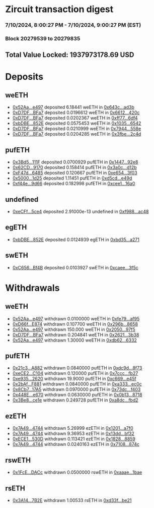 # Zircuit transaction digest
### 7/10/2024, 8:00:27 PM - 7/10/2024, 9:00:27 PM (EST)
### Block 20279539 to 20279835

## Total Value Locked: 1937973178.69 USD

# Deposits
## weETH
- [0x52Aa...e497](https://etherscan.io/address/0x52Aa899454998Be5b000Ad077a46Bbe360F4e497) deposited 6.18441 weETH in [0x643c...ad3b](https://etherscan.io/tx/0x52Aa899454998Be5b000Ad077a46Bbe360F4e497)
- [0xD7DF...BFa7](https://etherscan.io/address/0xD7DF7E085214743530afF339aFC420c7c720BFa7) deposited 0.0196612 weETH in [0x6612...420c](https://etherscan.io/tx/0xD7DF7E085214743530afF339aFC420c7c720BFa7)
- [0xD7DF...BFa7](https://etherscan.io/address/0xD7DF7E085214743530afF339aFC420c7c720BFa7) deposited 0.0202367 weETH in [0xff77...6df4](https://etherscan.io/tx/0xD7DF7E085214743530afF339aFC420c7c720BFa7)
- [0xbDBE...852E](https://etherscan.io/address/0xbDBEbFf9e92dC8BF81843E5235ac59a16355852E) deposited 0.0575453 weETH in [0x1035...6542](https://etherscan.io/tx/0xbDBEbFf9e92dC8BF81843E5235ac59a16355852E)
- [0xD7DF...BFa7](https://etherscan.io/address/0xD7DF7E085214743530afF339aFC420c7c720BFa7) deposited 0.0210999 weETH in [0x7944...558e](https://etherscan.io/tx/0xD7DF7E085214743530afF339aFC420c7c720BFa7)
- [0xD7DF...BFa7](https://etherscan.io/address/0xD7DF7E085214743530afF339aFC420c7c720BFa7) deposited 0.0204285 weETH in [0x3fbe...2c4d](https://etherscan.io/tx/0xD7DF7E085214743530afF339aFC420c7c720BFa7)
## pufETH
- [0x3Bd5...111F](https://etherscan.io/address/0x3Bd58CCEe4325fFc37838C2C76b0381e47e0111F) deposited 0.0700929 pufETH in [0x1447...92e8](https://etherscan.io/tx/0x3Bd58CCEe4325fFc37838C2C76b0381e47e0111F)
- [0x62CD...9170](https://etherscan.io/address/0x62CD95521163E43A3C60f2ddA87Fe24615D09170) deposited 0.158414 pufETH in [0x3a0c...d12b](https://etherscan.io/tx/0x62CD95521163E43A3C60f2ddA87Fe24615D09170)
- [0xF47d...6485](https://etherscan.io/address/0xF47d1d302089DeC8Ddde003ED27114250DE46485) deposited 0.120667 pufETH in [0xe654...3f03](https://etherscan.io/tx/0xF47d1d302089DeC8Ddde003ED27114250DE46485)
- [0x5000...1d25](https://etherscan.io/address/0x50004D2C9340b2820B17Ac06d1a97434E6091d25) deposited 1.11451 pufETH in [0xd5cd...e49d](https://etherscan.io/tx/0x50004D2C9340b2820B17Ac06d1a97434E6091d25)
- [0xf44e...9d66](https://etherscan.io/address/0xf44e3D707960C3446A445Aa958A856a2F11d9d66) deposited 0.182998 pufETH in [0xcee1...16a0](https://etherscan.io/tx/0xf44e3D707960C3446A445Aa958A856a2F11d9d66)
## undefined
- [0xeCFf...5ce4](https://etherscan.io/address/0xeCFfF10096744FFA87aB8F9E34DC9A8a77575ce4) deposited 2.91000e-13 undefined in [0xf988...ac48](https://etherscan.io/tx/0xeCFfF10096744FFA87aB8F9E34DC9A8a77575ce4)
## egETH
- [0xbDBE...852E](https://etherscan.io/address/0xbDBEbFf9e92dC8BF81843E5235ac59a16355852E) deposited 0.0124939 egETH in [0xbd35...a271](https://etherscan.io/tx/0xbDBEbFf9e92dC8BF81843E5235ac59a16355852E)
## swETH
- [0xC656...Bf4B](https://etherscan.io/address/0xC6567FEEac0a98c16356e29A8b447221efddBf4B) deposited 0.0103927 swETH in [0xcaee...3f5c](https://etherscan.io/tx/0xC6567FEEac0a98c16356e29A8b447221efddBf4B)
# Withdrawals
## weETH
- [0x52Aa...e497](https://etherscan.io/address/0x52Aa899454998Be5b000Ad077a46Bbe360F4e497) withdrawn 0.0100000 weETH in [0xfe79...af95](https://etherscan.io/tx/0x52Aa899454998Be5b000Ad077a46Bbe360F4e497)
- [0xD66f...E874](https://etherscan.io/address/0xD66f0ae10B9da3B8496325F256D4ed9a2533E874) withdrawn 0.107700 weETH in [0x296b...8658](https://etherscan.io/tx/0xD66f0ae10B9da3B8496325F256D4ed9a2533E874)
- [0x52Aa...e497](https://etherscan.io/address/0x52Aa899454998Be5b000Ad077a46Bbe360F4e497) withdrawn 150.000 weETH in [0x2050...97f5](https://etherscan.io/tx/0x52Aa899454998Be5b000Ad077a46Bbe360F4e497)
- [0xD7DF...BFa7](https://etherscan.io/address/0xD7DF7E085214743530afF339aFC420c7c720BFa7) withdrawn 0.204841 weETH in [0x2621...3b38](https://etherscan.io/tx/0xD7DF7E085214743530afF339aFC420c7c720BFa7)
- [0x52Aa...e497](https://etherscan.io/address/0x52Aa899454998Be5b000Ad077a46Bbe360F4e497) withdrawn 1.30000 weETH in [0xdb62...6332](https://etherscan.io/tx/0x52Aa899454998Be5b000Ad077a46Bbe360F4e497)
## pufETH
- [0x21c3...A882](https://etherscan.io/address/0x21c3bEB4b47a847eeD121f810b68ec869790A882) withdrawn 0.0840000 pufETH in [0xdc9d...8f73](https://etherscan.io/tx/0x21c3bEB4b47a847eeD121f810b68ec869790A882)
- [0xeCE2...C104](https://etherscan.io/address/0xeCE275f982852611bf13C5ac366dBB146656C104) withdrawn 0.120000 pufETH in [0x7ccc...fb27](https://etherscan.io/tx/0xeCE275f982852611bf13C5ac366dBB146656C104)
- [0xe935...2620](https://etherscan.io/address/0xe935ce61Df6d179D674C8D2d254E2EC730d32620) withdrawn 19.9000 pufETH in [0xc669...e45f](https://etherscan.io/tx/0xe935ce61Df6d179D674C8D2d254E2EC730d32620)
- [0x2bAf...F881](https://etherscan.io/address/0x2bAf2211b2b2E225A9EA338A3E17DE048775F881) withdrawn 0.0840000 pufETH in [0xa333...ec0c](https://etherscan.io/tx/0x2bAf2211b2b2E225A9EA338A3E17DE048775F881)
- [0x8Cb7...17A5](https://etherscan.io/address/0x8Cb7cd6509173525B5279b68CD4f3903B0a217A5) withdrawn 0.0970000 pufETH in [0x73dc...f403](https://etherscan.io/tx/0x8Cb7cd6509173525B5279b68CD4f3903B0a217A5)
- [0x448E...e670](https://etherscan.io/address/0x448E367bd1f5c9056722D2BcAF2A0A2E237De670) withdrawn 0.0630000 pufETH in [0x0b13...8718](https://etherscan.io/tx/0x448E367bd1f5c9056722D2BcAF2A0A2E237De670)
- [0x3Be8...ce1e](https://etherscan.io/address/0x3Be83EF84E61C4b6B2001C6Fd2633442207ace1e) withdrawn 0.249728 pufETH in [0xa8dc...fbd2](https://etherscan.io/tx/0x3Be83EF84E61C4b6B2001C6Fd2633442207ace1e)
## ezETH
- [0x7A49...4744](https://etherscan.io/address/0x7A493Be5c2ce014cD049Bf178a1ac0Db1B434744) withdrawn 5.26999 ezETH in [0x1201...a7f0](https://etherscan.io/tx/0x7A493Be5c2ce014cD049Bf178a1ac0Db1B434744)
- [0x7A49...4744](https://etherscan.io/address/0x7A493Be5c2ce014cD049Bf178a1ac0Db1B434744) withdrawn 9.36953 ezETH in [0x13dd...bf32](https://etherscan.io/tx/0x7A493Be5c2ce014cD049Bf178a1ac0Db1B434744)
- [0xECE1...530D](https://etherscan.io/address/0xECE1200efBcACA1B005a2a82B293206D894e530D) withdrawn 0.113421 ezETH in [0x1828...8859](https://etherscan.io/tx/0xECE1200efBcACA1B005a2a82B293206D894e530D)
- [0x7A49...4744](https://etherscan.io/address/0x7A493Be5c2ce014cD049Bf178a1ac0Db1B434744) withdrawn 0.0240163 ezETH in [0x7108...874c](https://etherscan.io/tx/0x7A493Be5c2ce014cD049Bf178a1ac0Db1B434744)
## rswETH
- [0x1FcE...DACc](https://etherscan.io/address/0x1FcE885C5FC5779F550066Da6d77B4a9dd3BDACc) withdrawn 0.0500000 rswETH in [0xaaae...1bae](https://etherscan.io/tx/0x1FcE885C5FC5779F550066Da6d77B4a9dd3BDACc)
## rsETH
- [0x3A14...7B2E](https://etherscan.io/address/0x3A14D01201C4Af89268ea162eBd4Be1371787B2E) withdrawn 1.00533 rsETH in [0xd33f...be21](https://etherscan.io/tx/0x3A14D01201C4Af89268ea162eBd4Be1371787B2E)
